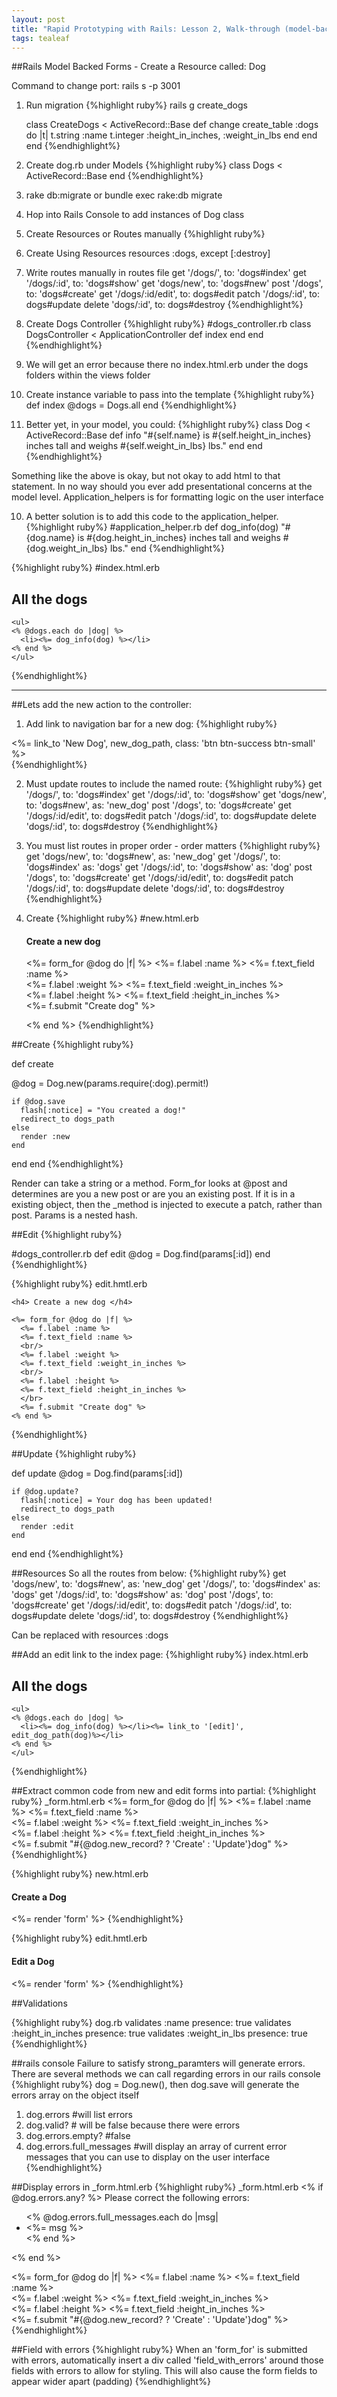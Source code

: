 ```yaml
---
layout: post
title: "Rapid Prototyping with Rails: Lesson 2, Walk-through (model-backed forms)"
tags: tealeaf
---
```

##Rails Model Backed Forms - Create a Resource called: Dog


Command to change port: rails s -p 3001

1. Run migration
{%highlight ruby%}
  rails g create_dogs

    class CreateDogs < ActiveRecord::Base
      def change
        create_table :dogs do |t|
          t.string :name
          t.integer :height_in_inches, :weight_in_lbs
        end
      end
    end
{%endhighlight%}

2. Create dog.rb under Models
{%highlight ruby%}
class Dogs < ActiveRecord::Base
end
{%endhighlight%}


3. rake db:migrate or bundle exec rake:db migrate

4. Hop into Rails Console to add instances of Dog class

5. Create Resources or Routes manually
{%highlight ruby%}

1. Create Using Resources
    resources :dogs, except [:destroy]
2. Write routes manually in routes file
    get '/dogs/', to: 'dogs#index'
    get '/dogs/:id', to: 'dogs#show'
    get 'dogs/new', to: 'dogs#new'
    post '/dogs',   to: 'dogs#create'
    get '/dogs/:id/edit', to: dogs#edit
    patch '/dogs/:id', to: dogs#update
    delete  'dogs/:id', to: dogs#destroy
{%endhighlight%}

6. Create Dogs Controller
{%highlight ruby%}
#dogs_controller.rb
class DogsController < ApplicationController
  def index
  end
end
{%endhighlight%}
7. We will get an error because there no index.html.erb under the dogs folders within
the views folder


8. Create instance variable to pass into the template
{%highlight ruby%}
def index
  @dogs = Dogs.all
 end
{%endhighlight%}

9. Better yet, in your model, you could:
{%highlight ruby%}
  class Dog < ActiveRecord::Base
    def info
      "#{self.name} is #{self.height_in_inches} inches tall and weighs #{self.weight_in_lbs} lbs."
    end
  end
{%endhighlight%}

  Something like the above is okay, but not okay to add html to that statement. In no way should you ever add presentational concerns at the model level. Application_helpers is for formatting logic on the user interface

10. A better solution is to add this code to the application_helper.
{%highlight ruby%}
#application_helper.rb
    def dog_info(dog)
      "#{dog.name} is #{dog.height_in_inches} inches tall and weighs #{dog.weight_in_lbs} lbs."
    end
{%endhighlight%}

{%highlight ruby%}
#index.html.erb
    <h2>All the dogs </h2>

    <ul>
    <% @dogs.each do |dog| %>
      <li><%= dog_info(dog) %></li>
    <% end %>
    </ul>
{%endhighlight%}

_______
##Lets add the new action to the controller:

1. Add link to navigation bar for a new dog:
{%highlight ruby%}
  <div class='nav_item'>
    <%= link_to 'New Dog', new_dog_path, class: 'btn btn-success btn-small' %>
  </div>
{%endhighlight%}

2. Must update routes to include the named route:
{%highlight ruby%}
    get '/dogs/', to: 'dogs#index'
    get '/dogs/:id', to: 'dogs#show'
    get 'dogs/new', to: 'dogs#new', as: 'new_dog'
    post '/dogs',   to: 'dogs#create'
    get '/dogs/:id/edit', to: dogs#edit
    patch '/dogs/:id', to: dogs#update
    delete  'dogs/:id', to: dogs#destroy
{%endhighlight%}

3. You must list routes in proper order - order matters
{%highlight ruby%}
    get 'dogs/new', to: 'dogs#new', as: 'new_dog'
    get '/dogs/', to: 'dogs#index' as: 'dogs'
    get '/dogs/:id', to: 'dogs#show'  as: 'dog'
    post '/dogs',   to: 'dogs#create'
    get '/dogs/:id/edit', to: dogs#edit
    patch '/dogs/:id', to: dogs#update
    delete  'dogs/:id', to: dogs#destroy
{%endhighlight%}
4. Create
{%highlight ruby%}
#new.html.erb
    <h4> Create a new dog </h4>

    <%= form_for @dog do |f| %>
      <%= f.label :name %>
      <%= f.text_field :name %>
      <br/>
      <%= f.label :weight %>
      <%= f.text_field :weight_in_inches %>
      <br/>
      <%= f.label :height %>
      <%= f.text_field :height_in_inches %>
      </br>
      <%= f.submit "Create dog" %>

    <% end %>
{%endhighlight%}

##Create
{%highlight ruby%}

def create

  @dog = Dog.new(params.require(:dog).permit!)

    if @dog.save
      flash[:notice] = "You created a dog!"
      redirect_to dogs_path
    else
      render :new
    end
  end
end
{%endhighlight%}


Render can take a string or a method. Form_for looks at @post  and determines are you a new post or are you an existing post. If it is in a existing object, then the _method is injected to execute a patch, rather than post.  Params is a nested hash.

##Edit
{%highlight ruby%}

#dogs_controller.rb
def edit
  @dog = Dog.find(params[:id])
end
{%endhighlight%}

{%highlight ruby%}
edit.hmtl.erb

    <h4> Create a new dog </h4>

    <%= form_for @dog do |f| %>
      <%= f.label :name %>
      <%= f.text_field :name %>
      <br/>
      <%= f.label :weight %>
      <%= f.text_field :weight_in_inches %>
      <br/>
      <%= f.label :height %>
      <%= f.text_field :height_in_inches %>
      </br>
      <%= f.submit "Create dog" %>
    <% end %>
{%endhighlight%}


##Update
{%highlight ruby%}

def update
@dog = Dog.find(params[:id])

    if @dog.update?
      flash[:notice] = Your dog has been updated!
      redirect_to dogs_path
    else
      render :edit
    end
  end
end
{%endhighlight%}


##Resources
So all the routes from below:
{%highlight ruby%}
    get 'dogs/new', to: 'dogs#new', as: 'new_dog'
    get '/dogs/', to: 'dogs#index' as: 'dogs'
    get '/dogs/:id', to: 'dogs#show'  as: 'dog'
    post '/dogs',   to: 'dogs#create'
    get '/dogs/:id/edit', to: dogs#edit
    patch '/dogs/:id', to: dogs#update
    delete  'dogs/:id', to: dogs#destroy
{%endhighlight%}

Can be replaced with resources :dogs

##Add an edit link to the index page:
{%highlight ruby%}
index.html.erb
    <h2>All the dogs </h2>

    <ul>
    <% @dogs.each do |dog| %>
      <li><%= dog_info(dog) %></li><%= link_to '[edit]', edit_dog_path(dog)%></li>
    <% end %>
    </ul>
{%endhighlight%}

##Extract common code from new and edit forms into partial:
{%highlight ruby%}
_form.html.erb
    <%= form_for @dog do |f| %>
      <%= f.label :name %>
      <%= f.text_field :name %>
      <br/>
      <%= f.label :weight %>
      <%= f.text_field :weight_in_inches %>
      <br/>
      <%= f.label :height %>
      <%= f.text_field :height_in_inches %>
      </br>
      <%= f.submit "#{@dog.new_record? ? 'Create' : 'Update'}dog" %>
{%endhighlight%}

{%highlight ruby%}
new.html.erb
<h4> Create a Dog </h4>
<%= render 'form' %>
{%endhighlight%}

{%highlight ruby%}
edit.hmtl.erb
<h4> Edit a Dog </h4>
<%= render 'form' %>
{%endhighlight%}

##Validations

{%highlight ruby%}
dog.rb
validates :name presence: true
validates :height_in_inches presence: true
validates :weight_in_lbs presence: true
{%endhighlight%}

##rails console
Failure to satisfy strong_paramters will generate errors. There are several methods
we can call regarding errors in our rails console
{%highlight ruby%}
  dog = Dog.new(), then dog.save will generate the errors array on the object itself

  1. dog.errors #will list errors
  2. dog.valid? # will be false because there were errors
  3. dog.errors.empty? #false
  4. dog.errors.full_messages #will display an array of current error messages that you can use to display on the user interface
{%endhighlight%}

##Display errors in _form.html.erb
{%highlight ruby%}
_form.html.erb
  <% if @dog.errors.any? %>
  Please correct the following errors:

  <ul>
    <% @dog.errors.full_messages.each do |msg|
    <li><%= msg %></li>
    <% end %>
    </ul>
  <% end %>

<%= form_for @dog do |f| %>
  <%= f.label :name %>
  <%= f.text_field :name %>
  <br/>
  <%= f.label :weight %>
  <%= f.text_field :weight_in_inches %>
  <br/>
  <%= f.label :height %>
  <%= f.text_field :height_in_inches %>
  </br>
 <%= f.submit "#{@dog.new_record? ? 'Create' : 'Update'}dog" %>
{%endhighlight%}

##Field with errors
{%highlight ruby%}
When an 'form_for' is submitted with errors, automatically insert a div called 'field_with_errors' around those fields with errors to allow for styling. This will also cause the form fields to appear wider apart (padding)
{%endhighlight%}


